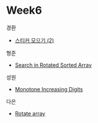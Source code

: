 # Week6

경환
- [스티커 모으기 (2)](https://school.programmers.co.kr/learn/courses/30/lessons/12971/)

형준
- [Search in Rotated Sorted Array](https://leetcode.com/problems/search-in-rotated-sorted-array/)

성원
- [Monotone Increasing Digits](https://leetcode.com/problems/monotone-increasing-digits/)

다은
- [Rotate array](https://leetcode.com/problems/rotate-array/)

